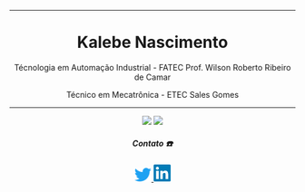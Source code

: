 <div align='center'>
 
 ----------------------------------------------------------------------------------------------------------------------
 <h1>Kalebe Nascimento</h1>
 Técnologia em Automação Industrial - FATEC Prof. Wilson Roberto Ribeiro de Camar
 
 Técnico em Mecatrônica - ETEC Sales Gomes
 
  ---------------------------------------------------------------------------------------------------------------------
 
 <div>
  
  <a href="https://github.com/kalNascimento" style="text-decoration:none">
     <img src="https://github-readme-stats.vercel.app/api?username=kalNascimento&count_private=true&theme=github_dark&count_private=true)"/>
  </a>
  
  <a href="https://github.com/kalNascimento" style="text-decoration:none">
     <img width="500px" src="https://github-readme-stats.vercel.app/api/top-langs/?username=kalNascimento&count_private=true&layout=compact&langs_count=5&theme=github_dark"/>
  </a>

 </div>

<div align='center'>
    <h5> <b> Contato ☎️ </b> </h3> <p>
    <a href='https://twitter.com/_DroidSkull'>
        <img src='imagens_Readme/twitter.png' width=30 title='Meu Twitter'>
    </a><a href='https://www.linkedin.com/in/kalebe-nascimento-7690311b7/' title='Meu linkedin'>
        <img src='imagens_Readme/lnd.png' width=30 title='Meu Linkedin'>
    </a>
</div>
